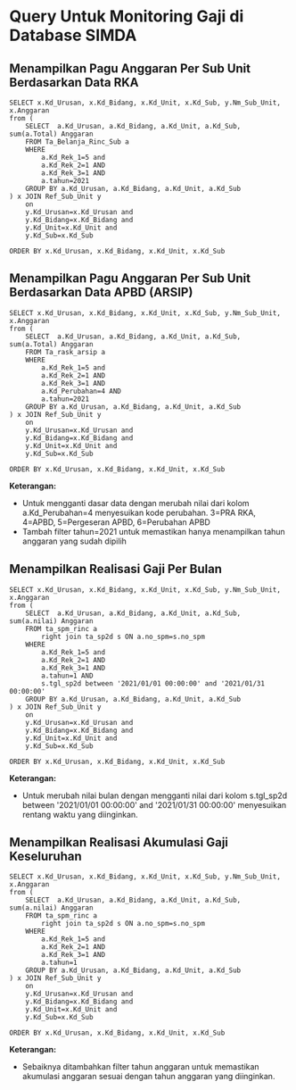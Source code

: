 # Query Untuk Monitoring Gaji di Database SIMDA

## Menampilkan Pagu Anggaran Per Sub Unit Berdasarkan Data RKA

```
SELECT x.Kd_Urusan, x.Kd_Bidang, x.Kd_Unit, x.Kd_Sub, y.Nm_Sub_Unit, x.Anggaran
from (
	SELECT  a.Kd_Urusan, a.Kd_Bidang, a.Kd_Unit, a.Kd_Sub, sum(a.Total) Anggaran
	FROM Ta_Belanja_Rinc_Sub a
	WHERE
		a.Kd_Rek_1=5 and 
		a.Kd_Rek_2=1 AND
		a.Kd_Rek_3=1 AND
	    a.tahun=2021
	GROUP BY a.Kd_Urusan, a.Kd_Bidang, a.Kd_Unit, a.Kd_Sub
) x JOIN Ref_Sub_Unit y
	on
	y.Kd_Urusan=x.Kd_Urusan and 
	y.Kd_Bidang=x.Kd_Bidang and 
	y.Kd_Unit=x.Kd_Unit and 
	y.Kd_Sub=x.Kd_Sub

ORDER BY x.Kd_Urusan, x.Kd_Bidang, x.Kd_Unit, x.Kd_Sub
```

## Menampilkan Pagu Anggaran Per Sub Unit Berdasarkan Data APBD (ARSIP)

```
SELECT x.Kd_Urusan, x.Kd_Bidang, x.Kd_Unit, x.Kd_Sub, y.Nm_Sub_Unit, x.Anggaran
from (
	SELECT  a.Kd_Urusan, a.Kd_Bidang, a.Kd_Unit, a.Kd_Sub, sum(a.Total) Anggaran
	FROM Ta_rask_arsip a
	WHERE
		a.Kd_Rek_1=5 and 
		a.Kd_Rek_2=1 AND
		a.Kd_Rek_3=1 AND
	    a.Kd_Perubahan=4 AND
	    a.tahun=2021
	GROUP BY a.Kd_Urusan, a.Kd_Bidang, a.Kd_Unit, a.Kd_Sub
) x JOIN Ref_Sub_Unit y
	on
	y.Kd_Urusan=x.Kd_Urusan and 
	y.Kd_Bidang=x.Kd_Bidang and 
	y.Kd_Unit=x.Kd_Unit and 
	y.Kd_Sub=x.Kd_Sub

ORDER BY x.Kd_Urusan, x.Kd_Bidang, x.Kd_Unit, x.Kd_Sub
```
**Keterangan:**
- Untuk mengganti dasar data dengan merubah nilai dari kolom a.Kd_Perubahan=4 menyesuikan kode perubahan. 3=PRA RKA, 4=APBD, 5=Pergeseran APBD, 6=Perubahan APBD
- Tambah filter tahun=2021 untuk memastikan hanya menampilkan tahun anggaran yang sudah dipilih

## Menampilkan Realisasi Gaji Per Bulan

```
SELECT x.Kd_Urusan, x.Kd_Bidang, x.Kd_Unit, x.Kd_Sub, y.Nm_Sub_Unit, x.Anggaran
from (
	SELECT  a.Kd_Urusan, a.Kd_Bidang, a.Kd_Unit, a.Kd_Sub, sum(a.nilai) Anggaran
	FROM ta_spm_rinc a
		right join ta_sp2d s ON a.no_spm=s.no_spm
	WHERE
		a.Kd_Rek_1=5 and 
		a.Kd_Rek_2=1 AND
		a.Kd_Rek_3=1 AND
		a.tahun=1 AND
		s.tgl_sp2d between '2021/01/01 00:00:00' and '2021/01/31 00:00:00'
	GROUP BY a.Kd_Urusan, a.Kd_Bidang, a.Kd_Unit, a.Kd_Sub
) x JOIN Ref_Sub_Unit y
	on
	y.Kd_Urusan=x.Kd_Urusan and 
	y.Kd_Bidang=x.Kd_Bidang and 
	y.Kd_Unit=x.Kd_Unit and 
	y.Kd_Sub=x.Kd_Sub

ORDER BY x.Kd_Urusan, x.Kd_Bidang, x.Kd_Unit, x.Kd_Sub
```
**Keterangan:**
- Untuk merubah nilai bulan dengan mengganti nilai dari kolom s.tgl_sp2d between '2021/01/01 00:00:00' and '2021/01/31 00:00:00' menyesuikan rentang waktu yang diinginkan.

## Menampilkan Realisasi Akumulasi Gaji Keseluruhan

```
SELECT x.Kd_Urusan, x.Kd_Bidang, x.Kd_Unit, x.Kd_Sub, y.Nm_Sub_Unit, x.Anggaran
from (
	SELECT  a.Kd_Urusan, a.Kd_Bidang, a.Kd_Unit, a.Kd_Sub, sum(a.nilai) Anggaran
	FROM ta_spm_rinc a
		right join ta_sp2d s ON a.no_spm=s.no_spm
	WHERE
		a.Kd_Rek_1=5 and 
		a.Kd_Rek_2=1 AND
		a.Kd_Rek_3=1 AND
		a.tahun=1
	GROUP BY a.Kd_Urusan, a.Kd_Bidang, a.Kd_Unit, a.Kd_Sub
) x JOIN Ref_Sub_Unit y
	on
	y.Kd_Urusan=x.Kd_Urusan and 
	y.Kd_Bidang=x.Kd_Bidang and 
	y.Kd_Unit=x.Kd_Unit and 
	y.Kd_Sub=x.Kd_Sub

ORDER BY x.Kd_Urusan, x.Kd_Bidang, x.Kd_Unit, x.Kd_Sub
```
**Keterangan:**
- Sebaiknya ditambahkan filter tahun anggaran untuk memastikan akumulasi anggaran sesuai dengan tahun anggaran yang diinginkan.
